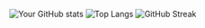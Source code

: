![Your GitHub stats](https://github-readme-stats.vercel.app/api?username=atharvad38&show_icons=true&theme=radical)
![Top Langs](https://github-readme-stats.vercel.app/api/top-langs/?username=atharvad38&layout=compact&theme=radical)
![GitHub Streak](https://streak-stats.demolab.com?user=atharvad38&theme=radical)


